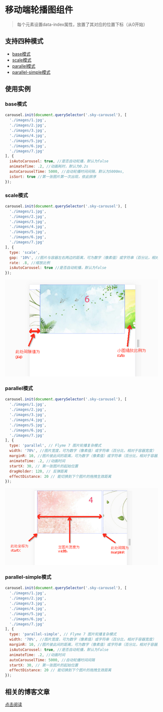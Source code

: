 # 移动端轮播图组件

> 每个元素设置data-index属性，放置了其对应的位置下标（从0开始）

## 支持四种模式

* [base模式](http://blog.shellhong.com/effect/carousel/index-base.html)
* [scale模式](http://blog.shellhong.com/effect/carousel/index-scale.html)
* [parallel模式](http://blog.shellhong.com/effect/carousel/index-parallel.html)
* [parallel-simple模式](http://blog.shellhong.com/effect/carousel/index-parallel-simple.html)

## 使用实例

### base模式
```js
carousel.init(document.querySelector('.sky-carousel'), [
  './images/1.jpg',
  './images/2.jpg',
  './images/3.jpg',
  './images/4.jpg',
  './images/5.jpg',
  './images/6.jpg',
  './images/7.jpg'
], {
  isAutoCarousel: true, //是否自动轮播，默认为false
  animateTime: .2, //动画耗时，默认为0.2s
  autoCarouselTime: 5000, //自动轮播时间间隔，默认为5000ms,
  isSort: true //第一张图片第一次出现，依此排序
});
```
### scale模式
```js
carousel.init(document.querySelector('.sky-carousel'), [
  './images/1.jpg',
  './images/2.jpg',
  './images/3.jpg',
  './images/4.jpg',
  './images/5.jpg',
  './images/6.jpg',
  './images/7.jpg'
], {
  type: 'scale',
  gap: '10%', //图片与容器左右两边的距离，可为数字（像素值）或字符串（百分比，相对于容器宽度）
  rate: .8, //缩放比例
  isAutoCarousel: true //是否自动轮播，默认为false
});
```

![scale模式](./src/images/scale.png)

### parallel模式
```js
carousel.init(document.querySelector('.sky-carousel'), [
  './images/1.jpg',
  './images/2.jpg',
  './images/3.jpg',
  './images/4.jpg',
  './images/5.jpg',
  './images/6.jpg',
  './images/7.jpg'
], {
  type: 'parallel', // Flyme 7 图片轮播复杂模式
  width: '70%', //图片宽度，可为数字（像素值）或字符串（百分比，相对于容器宽度）
  marginR: 10, //图片彼此间的距离，可为数字（像素值）或字符串（百分比，相对于容器宽度）
  animateTime: .2, //动画时间
  startX: 30, // 第一张图片的起始位置
  dragHolder: 120, // 反弹距离
  effectDistance: 20 // 能切换到下个图片的拖拽生效距离
});
```

![parallel模式](./src/images/parallel.png)

### parallel-simple模式
```js
carousel.init(document.querySelector('.sky-carousel'), [
  './images/1.jpg',
  './images/2.jpg',
  './images/3.jpg',
  './images/4.jpg',
  './images/5.jpg',
  './images/6.jpg',
  './images/7.jpg'
], {
  type: 'parallel-simple', // Flyme 7 图片轮播复杂模式
  width: '70%', //图片宽度，可为数字（像素值）或字符串（百分比，相对于容器宽度）
  marginR: 10, //图片彼此间的距离，可为数字（像素值）或字符串（百分比，相对于容器宽度）
  isAutoCarousel: true, //是否自动轮播，默认为false
  animateTime: .2, //动画时间
  autoCarouselTime: 5000, //自动轮播时间间隔
  startX: 30, // 第一张图片的起始位置
  effectDistance: 20 // 能切换到下个图片的拖拽生效距离
});
```

##  相关的博客文章

[点击阅读](http://blog.shellhong.com/export/views/work/carousel/index.html)
